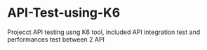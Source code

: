 # API-Test-using-K6
Projecct API testing usng K6 tool, included API integration test and performances test between 2 API
